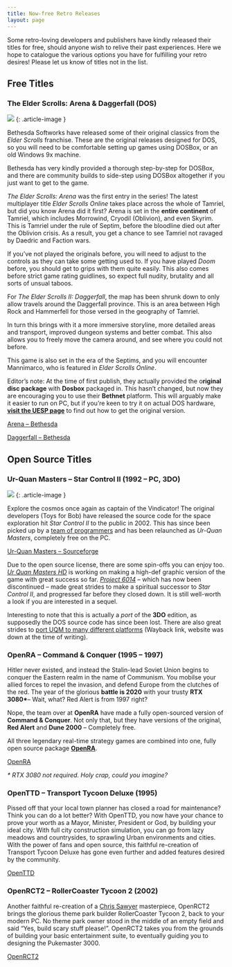 ```yaml
---
title: Now-free Retro Releases
layout: page
---
```


Some retro-loving developers and publishers have kindly released their titles for free, should anyone wish to relive their past experiences. Here we hope to catalogue the various options you have for fulfilling your retro desires! Please let us know of titles not in the list.

## Free Titles

### The Elder Scrolls: Arena & Daggerfall (DOS)

![](https://revive.today/wp-content/uploads/2018/12/Screenshot-2018-12-08-at-00.41.39.png)
{: .article-image }

Bethesda Softworks have released some of their original classics from the _Elder Scrolls_ franchise. These are the original releases designed for DOS, so you will need to be comfortable setting up games using DOSBox, or an old Windows 9x machine.

Bethesda has very kindly provided a thorough step-by-step for DOSBox, and there are community builds to side-step using DOSBox altogether if you just want to get to the game.

_The Elder Scrolls: Arena_ was the first entry in the series! The latest multiplayer title _Elder Scrolls Online_ takes place across the whole of Tamriel, but did you know Arena did it first? Arena is set in the **entire continent** of Tamriel, which includes Morrowind, Cryodil (Oblivion), and even Skyrim. This is Tamriel under the rule of Septim, before the bloodline died out after the Oblivion crisis. As a result, you get a chance to see Tamriel not ravaged by Daedric and Faction wars.

If you’ve not played the originals before, you will need to adjust to the controls as they can take some getting used to. If you have played _Doom_ before, you should get to grips with them quite easily. This also comes before strict game rating guidlines, so expect full nudity, brutality and all sorts of unsual taboos.

For _The Elder Scrolls II: Daggerfall_, the map has been shrunk down to only allow travels around the Daggerfall province. This is an area between High Rock and Hammerfell for those versed in the geography of Tamriel.

In turn this brings with it a more immersive storyline, more detailed areas and transport, improved dungeon systems and better combat. This also allows you to freely move the camera around, and see where you could not before.

This game is also set in the era of the Septims, and you will encounter Mannimarco, who is featured in _Elder Scrolls Online_.  

Editor’s note: At the time of first publish, they actually provided the o**riginal disc package** with **Dosbox** packaged in. This hasn’t changed, but now they are encouraging you to use their **Bethnet** platform. This will arguably make it easier to run on PC, but if you’re keen to try it on actual DOS hardware, **[visit the UESP page](https://en.uesp.net/wiki/Daggerfall:Files)** to find out how to get the original version.

<div class="text-center">
	<p class="rt-button"><a href="https://elderscrolls.bethesda.net/en/arena">Arena – Bethesda</a></p>
	<p class="rt-button"><a href="https://elderscrolls.bethesda.net/en/daggerfall">Daggerfall – Bethesda</a></p>
</div>

## Open Source Titles

### Ur-Quan Masters – Star Control II (1992 – PC, 3DO)

![](https://revive.today/wp-content/uploads/2018/12/Screenshot-2018-12-07-at-22.54.47.png)
{: .article-image }

Explore the cosmos once again as captain of the Vindicator! The original developers (Toys for Bob) have released the source code for the space exploration hit _Star Control II_ to the public in 2002. This has since been picked up by a [team of programmers](http://sc2.sourceforge.net/team.php) and has been relaunched as _Ur-Quan Masters_, completely free on the PC.

<div class="text-center">
	<p class="rt-button"><a href="http://sc2.sourceforge.net/">Ur-Quan Masters – Sourceforge</a></p>
</div>

Due to the open source license, there are some spin-offs you can enjoy too. _[Ur Quan Masters HD](https://sourceforge.net/projects/urquanmastershd/)_ [](https://sourceforge.net/projects/urquanmastershd/) is working on making a high-def graphic version of the game with great success so far. _[Project 6014](https://code.google.com/archive/p/project6014/)_ – which has now been discontinued – made great strides to make a spiritual successor to _Star Control II_, and progressed far before they closed down. It is still well-worth a look if you are interested in a sequel.

Interesting to note that this is actually a _port_ of the **3DO** edition, as supposedly the DOS source code has since been lost. There are also great strides to [port UQM to many different platforms](https://web.archive.org/web/20181116225136/http://wiki.uqm.stack.nl/The_Ur-Quan_Masters) (Wayback link, website was down at the time of writing).

### OpenRA – Command & Conquer (1995 – 1997)

Hitler never existed, and instead the Stalin-lead Soviet Union begins to conquer the Eastern realm in the name of Communism. You mobilse your allied forces to repel the invasion, and defend Europe from the clutches of the red. The year of the glorious **battle is 2020** with your trusty **RTX 3080\***– Wait, what? Red Alert is from 1997 right?

Nope, the team over at **OpenRA** have made a fully open-sourced version of **Command & Conquer**. Not only that, but they have versions of the original, **Red Alert** and **Dune 2000** – Completely free.

All three legendary real-time strategy games are combined into one, fully open source package **[OpenRA](https://www.openra.net/)**.

<div class="text-center">
	<p class="rt-button"><a href="https://www.openra.net/">OpenRA</a></p>
</div>

_\* RTX 3080 not required. Holy crap, could you imagine?_

### OpenTTD – Transport Tycoon Deluxe (1995)

Pissed off that your local town planner has closed a road for maintenance? Think you can do a lot better? With OpenTTD, you now have your chance to prove your worth as a Mayor, Minister, President or God, by building your ideal city. With full city construction simulation, you can go from lazy meadows and countrysides, to sprawling Urban environments and cities. With the power of fans and open source, this faithful re-creation of Transport Tycoon Deluxe has gone even further and added features desired by the community.

<div class="text-center">
	<p class="rt-button"><a href="https://www.openttd.org/">OpenTTD</a></p>
</div>

### OpenRCT2 – RollerCoaster Tycoon 2 (2002)

Another faithful re-creation of a [Chris Sawyer](http://www.chrissawyergames.com/) masterpiece, OpenRCT2 brings the glorious theme park builder RollerCoaster Tycoon 2, back to your modern PC. No theme park owner stood in the middle of an empty field and said “Yes, build scary stuff please!”. OpenRCT2 takes you from the grounds of building your basic entertainment suite, to eventually guiding you to designing the Pukemaster 3000.

<div class="text-center">
	<p class="rt-button"><a href="https://openrct2.io/">OpenRCT2</a></p>
</div>
